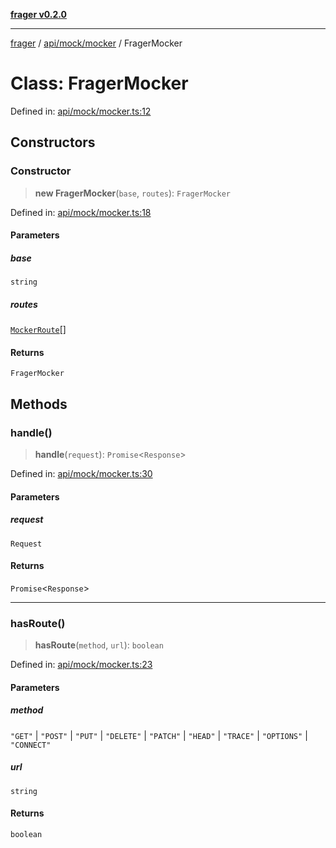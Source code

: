 [**frager v0.2.0**](../../../../README.md)

***

[frager](../../../../modules.md) / [api/mock/mocker](../README.md) / FragerMocker

# Class: FragerMocker

Defined in: [api/mock/mocker.ts:12](https://github.com/kkatou7209/frager/blob/719f61cb03a1b552f429a15e5ed05d7e85a71494/lib/api/mock/mocker.ts#L12)

## Constructors

### Constructor

> **new FragerMocker**(`base`, `routes`): `FragerMocker`

Defined in: [api/mock/mocker.ts:18](https://github.com/kkatou7209/frager/blob/719f61cb03a1b552f429a15e5ed05d7e85a71494/lib/api/mock/mocker.ts#L18)

#### Parameters

##### base

`string`

##### routes

[`MockerRoute`](../type-aliases/MockerRoute.md)[]

#### Returns

`FragerMocker`

## Methods

### handle()

> **handle**(`request`): `Promise`\<`Response`\>

Defined in: [api/mock/mocker.ts:30](https://github.com/kkatou7209/frager/blob/719f61cb03a1b552f429a15e5ed05d7e85a71494/lib/api/mock/mocker.ts#L30)

#### Parameters

##### request

`Request`

#### Returns

`Promise`\<`Response`\>

***

### hasRoute()

> **hasRoute**(`method`, `url`): `boolean`

Defined in: [api/mock/mocker.ts:23](https://github.com/kkatou7209/frager/blob/719f61cb03a1b552f429a15e5ed05d7e85a71494/lib/api/mock/mocker.ts#L23)

#### Parameters

##### method

`"GET"` | `"POST"` | `"PUT"` | `"DELETE"` | `"PATCH"` | `"HEAD"` | `"TRACE"` | `"OPTIONS"` | `"CONNECT"`

##### url

`string`

#### Returns

`boolean`
